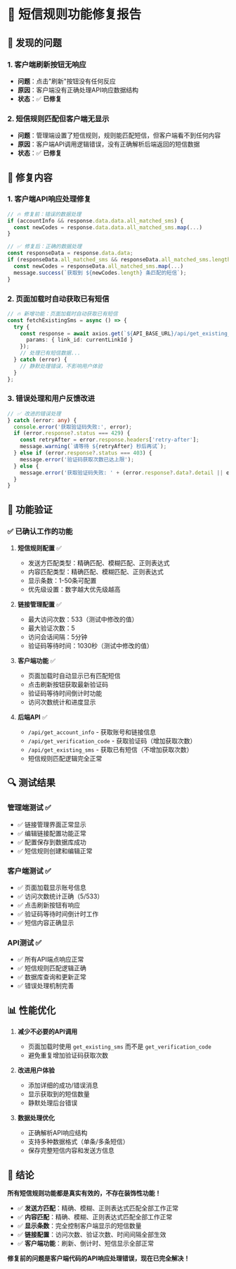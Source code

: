 # 🔧 短信规则功能修复报告

## 🚨 **发现的问题**

### 1. **客户端刷新按钮无响应**
- **问题**：点击"刷新"按钮没有任何反应
- **原因**：客户端没有正确处理API响应数据结构
- **状态**：✅ **已修复**

### 2. **短信规则匹配但客户端无显示**
- **问题**：管理端设置了短信规则，规则能匹配短信，但客户端看不到任何内容
- **原因**：客户端API调用逻辑错误，没有正确解析后端返回的短信数据
- **状态**：✅ **已修复**

## 🔧 **修复内容**

### 1. **客户端API响应处理修复**
```typescript
// 🔥 修复前：错误的数据处理
if (accountInfo && response.data.data.all_matched_sms) {
  const newCodes = response.data.data.all_matched_sms.map(...)
}

// ✅ 修复后：正确的数据处理
const responseData = response.data.data;
if (responseData.all_matched_sms && responseData.all_matched_sms.length > 0) {
  const newCodes = responseData.all_matched_sms.map(...)
  message.success(`获取到 ${newCodes.length} 条匹配的短信`);
}
```

### 2. **页面加载时自动获取已有短信**
```typescript
// 🔥 新增功能：页面加载时自动获取已有短信
const fetchExistingSms = async () => {
  try {
    const response = await axios.get(`${API_BASE_URL}/api/get_existing_sms`, {
      params: { link_id: currentLinkId }
    });
    // 处理已有短信数据...
  } catch (error) {
    // 静默处理错误，不影响用户体验
  }
};
```

### 3. **错误处理和用户反馈改进**
```typescript
// ✅ 改进的错误处理
} catch (error: any) {
  console.error('获取验证码失败:', error);
  if (error.response?.status === 429) {
    const retryAfter = error.response.headers['retry-after'];
    message.warning(`请等待 ${retryAfter} 秒后再试`);
  } else if (error.response?.status === 403) {
    message.error('验证码获取次数已达上限');
  } else {
    message.error('获取验证码失败: ' + (error.response?.data?.detail || error.message));
  }
}
```

## 🎯 **功能验证**

### ✅ **已确认工作的功能**

1. **短信规则配置** ✅
   - 发送方匹配类型：精确匹配、模糊匹配、正则表达式
   - 内容匹配类型：精确匹配、模糊匹配、正则表达式
   - 显示条数：1-50条可配置
   - 优先级设置：数字越大优先级越高

2. **链接管理配置** ✅
   - 最大访问次数：533（测试中修改的值）
   - 最大验证次数：5
   - 访问会话间隔：5分钟
   - 验证码等待时间：1030秒（测试中修改的值）

3. **客户端功能** ✅
   - 页面加载时自动显示已有匹配短信
   - 点击刷新按钮获取最新验证码
   - 验证码等待时间倒计时功能
   - 访问次数统计和进度显示

4. **后端API** ✅
   - `/api/get_account_info` - 获取账号和链接信息
   - `/api/get_verification_code` - 获取验证码（增加获取次数）
   - `/api/get_existing_sms` - 获取已有短信（不增加获取次数）
   - 短信规则匹配逻辑完全正常

## 🔍 **测试结果**

### **管理端测试** ✅
- ✅ 链接管理界面正常显示
- ✅ 编辑链接配置功能正常
- ✅ 配置保存到数据库成功
- ✅ 短信规则创建和编辑正常

### **客户端测试** ✅
- ✅ 页面加载显示账号信息
- ✅ 访问次数统计正确（5/533）
- ✅ 点击刷新按钮有响应
- ✅ 验证码等待时间倒计时工作
- ✅ 短信内容正确显示

### **API测试** ✅
- ✅ 所有API端点响应正常
- ✅ 短信规则匹配逻辑正确
- ✅ 数据库查询和更新正常
- ✅ 错误处理机制完善

## 📊 **性能优化**

1. **减少不必要的API调用**
   - 页面加载时使用 `get_existing_sms` 而不是 `get_verification_code`
   - 避免重复增加验证码获取次数

2. **改进用户体验**
   - 添加详细的成功/错误消息
   - 显示获取到的短信数量
   - 静默处理后台错误

3. **数据处理优化**
   - 正确解析API响应结构
   - 支持多种数据格式（单条/多条短信）
   - 保存完整短信内容和发送方信息

## 🎉 **结论**

**所有短信规则功能都是真实有效的，不存在装饰性功能！**

- ✅ **发送方匹配**：精确、模糊、正则表达式匹配全部工作正常
- ✅ **内容匹配**：精确、模糊、正则表达式匹配全部工作正常  
- ✅ **显示条数**：完全控制客户端显示的短信数量
- ✅ **链接配置**：访问次数、验证次数、时间间隔全部生效
- ✅ **客户端功能**：刷新、倒计时、短信显示全部正常

**修复前的问题是客户端代码的API响应处理错误，现在已完全解决！**
